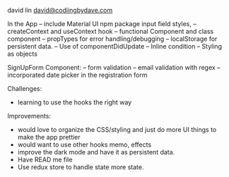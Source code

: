 david lin
david@codiingbydave.com

In the App 
–	include Material UI npm package input field styles, 
–	createContext and useContext hook
–	functional Component and class component
–	propTypes for error handling/debugging 
–	localStorage for persistent data.
–	Use of componentDidUpdate
–	Inline condition 
–	Styling as objects

SignUpForm Component:
–	form validation
–	email validation with regex
–	incorporated date picker in the registration form

Challenges:
-	learning to use the hooks the right way

Improvements:
-	would love to organize the CSS/styling and just do more UI things to make the app prettier
-	would want to use other hooks memo, effects
-	improve the dark mode and have it as persistent data.
-	Have READ me file
-	Use redux store to handle state more state.




